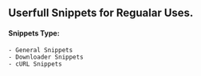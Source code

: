 ## Userfull Snippets for Regualar Uses.

#### Snippets Type:

    - General Snippets
    - Downloader Snippets
    - cURL Snippets
